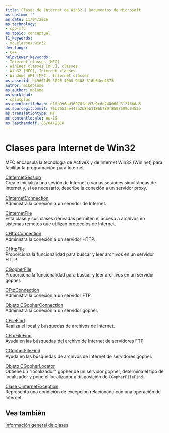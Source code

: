 ```yaml
---
title: Clases de Internet de Win32 | Documentos de Microsoft
ms.custom: ''
ms.date: 11/04/2016
ms.technology:
- cpp-mfc
ms.topic: conceptual
f1_keywords:
- vc.classes.win32
dev_langs:
- C++
helpviewer_keywords:
- Internet classes [MFC]
- WinInet classes [MFC], classes
- Win32 [MFC], Internet classes
- Windows API [MFC], Internet classes
ms.assetid: b49601d5-3025-4068-9408-316b54ee4375
author: mikeblome
ms.author: mblome
ms.workload:
- cplusplus
ms.openlocfilehash: d1fa996ad36970faa97c9c6d248060a8121680a6
ms.sourcegitcommit: 76b7653ae443a2b8eb1186b789f8503609d6453e
ms.translationtype: MT
ms.contentlocale: es-ES
ms.lasthandoff: 05/04/2018
---
```

# <a name="win32-internet-classes"></a>Clases para Internet de Win32
MFC encapsula la tecnología de ActiveX y de Internet Win32 (WinInet) para facilitar la programación para Internet.  
  
 [CInternetSession](../mfc/reference/cinternetsession-class.md)  
 Crea e Inicializa una sesión de Internet o varias sesiones simultáneas de Internet y, si es necesario, describe la conexión a un servidor proxy.  
  
 [CInternetConnection](../mfc/reference/cinternetconnection-class.md)  
 Administra la conexión a un servidor de Internet.  
  
 [CInternetFile](../mfc/reference/cinternetfile-class.md)  
 Esta clase y sus clases derivadas permiten el acceso a archivos en sistemas remotos que utilizan protocolos de Internet.  
  
 [CHttpConnection](../mfc/reference/chttpconnection-class.md)  
 Administra la conexión a un servidor HTTP.  
  
 [CHttpFile](../mfc/reference/chttpfile-class.md)  
 Proporciona la funcionalidad para buscar y leer archivos en un servidor HTTP.  
  
 [CGopherFile](../mfc/reference/cgopherfile-class.md)  
 Proporciona la funcionalidad para buscar y leer archivos en un servidor gopher.  
  
 [CFtpConnection](../mfc/reference/cftpconnection-class.md)  
 Administra la conexión a un servidor FTP.  
  
 [Objeto CGopherConnection](../mfc/reference/cgopherconnection-class.md)  
 Administra la conexión a un servidor gopher.  
  
 [CFileFind](../mfc/reference/cfilefind-class.md)  
 Realiza el local y búsquedas de archivos de Internet.  
  
 [CFtpFileFind](../mfc/reference/cftpfilefind-class.md)  
 Ayuda en las búsquedas del archivo de Internet de servidores FTP.  
  
 [CGopherFileFind](../mfc/reference/cgopherfilefind-class.md)  
 Ayuda en las búsquedas de archivos de Internet de servidores gopher.  
  
 [Objeto CGopherLocator](../mfc/reference/cgopherlocator-class.md)  
 Obtiene un "localizador" gopher de un servidor gopher, determina el tipo de localizador y pone el localizador a disposición de `CGopherFileFind`.  
  
 [Clase CInternetException](../mfc/reference/cinternetexception-class.md)  
 Representa una condición de excepción relacionada con una operación de Internet.  
  
## <a name="see-also"></a>Vea también  
 [Información general de clases](../mfc/class-library-overview.md)

